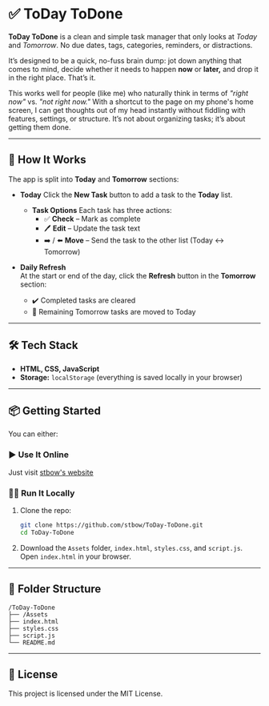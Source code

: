 
# ✅ ToDay ToDone

**ToDay ToDone** is a clean and simple task manager that only looks at *Today* and *Tomorrow*. No due dates, tags, categories, reminders, or distractions.

It’s designed to be a quick, no-fuss brain dump: jot down anything that comes to mind, decide whether it needs to happen **now** or **later,** and drop it in the right place. That’s it.

This works well for people (like me) who naturally think in terms of *"right now"* vs. *"not right now."* With a shortcut to the page on my phone's home screen, I can get thoughts out of my head instantly without fiddling with features, settings, or structure. It’s not about organizing tasks; it’s about getting them done.

---

## 🧠 How It Works

The app is split into **Today** and **Tomorrow** sections:

- **Today**
  Click the **New Task** button to add a task to the **Today** list.

  - **Task Options**
    Each task has three actions:
    - ✅ **Check** – Mark as complete
    - 🖊️ **Edit** – Update the task text
    - ➡️ / ⬅️ **Move** – Send the task to the other list (Today ↔ Tomorrow)

- **Daily Refresh**  
  At the start or end of the day, click the **Refresh** button in the **Tomorrow** section:
  - ✔️ Completed tasks are cleared
  - 🔄 Remaining Tomorrow tasks are moved to Today

---

## 🛠️ Tech Stack

- **HTML, CSS, JavaScript**
- **Storage:** `localStorage` (everything is saved locally in your browser)

---

## 📦 Getting Started

You can either:

### ▶️ Use It Online

Just visit [stbow's website](https://stbow.github.io/ToDay-ToDone/)

### 🧑‍💻 Run It Locally

1. Clone the repo:

   ```bash
   git clone https://github.com/stbow/ToDay-ToDone.git
   cd ToDay-ToDone
   ```

2. Download the `Assets` folder, `index.html`, `styles.css`, and `script.js`. Open `index.html` in your browser.

---

## 📁 Folder Structure

```
/ToDay-ToDone
├── /Assets
├── index.html
├── styles.css
├── script.js
└── README.md
```

---

## 📄 License

This project is licensed under the MIT License.
